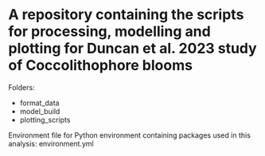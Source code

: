 # A repository containing the scripts for processing, modelling and plotting for Duncan et al. 2023 study of Coccolithophore blooms 

Folders:
- format_data
- model_build
- plotting_scripts


Environment file for Python environment containing packages used in this analysis: environment.yml
